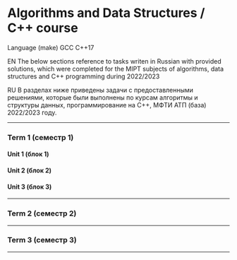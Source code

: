 # **Algorithms and Data Structures / C++ course**

Language
(make) GCC C++17

EN The below sections reference to tasks writen in Russian with provided solutions, which were completed for the MIPT subjects of algorithms, data structures and C++ programming during 2022/2023

RU В разделах ниже приведены задачи с предоставленными решениями, которые были выполнены по курсам алгоритмы и структуры данных, программирование на C++, МФТИ АТП (база) 2022/2023 году.

---
### Term 1 (семестр 1)

#### Unit 1 (блок 1)

#### Unit 2 (блок 2)

#### Unit 3 (блок 3)

---
### Term 2 (семестр 2)

---
### Term 3 (семестр 3)


---

